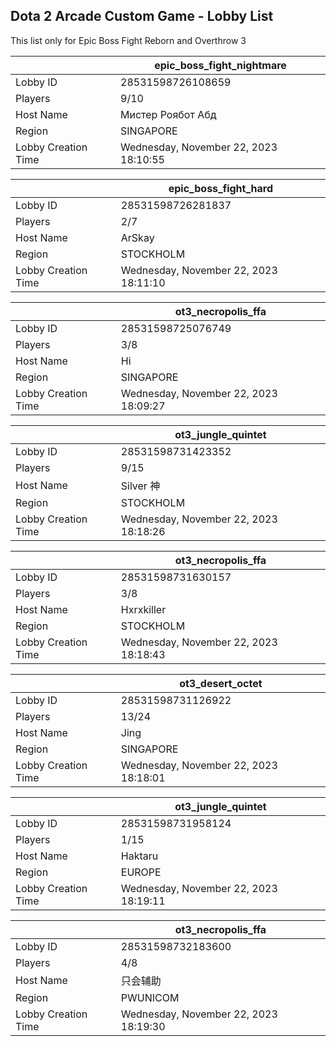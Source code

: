 ## Dota 2 Arcade Custom Game - Lobby List

This list only for Epic Boss Fight Reborn and Overthrow 3

|  | epic_boss_fight_nightmare |
| ------ | ------ |
| Lobby ID | 28531598726108659 |
| Players | 9/10 |
| Host Name | Mистер Роябот Абд |
| Region | SINGAPORE |
| Lobby Creation Time | Wednesday, November 22, 2023 18:10:55 |


|  | epic_boss_fight_hard |
| ------ | ------ |
| Lobby ID | 28531598726281837 |
| Players | 2/7 |
| Host Name | ArSkay |
| Region | STOCKHOLM |
| Lobby Creation Time | Wednesday, November 22, 2023 18:11:10 |


|  | ot3_necropolis_ffa |
| ------ | ------ |
| Lobby ID | 28531598725076749 |
| Players | 3/8 |
| Host Name | Hi |
| Region | SINGAPORE |
| Lobby Creation Time | Wednesday, November 22, 2023 18:09:27 |


|  | ot3_jungle_quintet |
| ------ | ------ |
| Lobby ID | 28531598731423352 |
| Players | 9/15 |
| Host Name | Silver 神 |
| Region | STOCKHOLM |
| Lobby Creation Time | Wednesday, November 22, 2023 18:18:26 |


|  | ot3_necropolis_ffa |
| ------ | ------ |
| Lobby ID | 28531598731630157 |
| Players | 3/8 |
| Host Name | Hxrxkiller |
| Region | STOCKHOLM |
| Lobby Creation Time | Wednesday, November 22, 2023 18:18:43 |


|  | ot3_desert_octet |
| ------ | ------ |
| Lobby ID | 28531598731126922 |
| Players | 13/24 |
| Host Name | Jing |
| Region | SINGAPORE |
| Lobby Creation Time | Wednesday, November 22, 2023 18:18:01 |


|  | ot3_jungle_quintet |
| ------ | ------ |
| Lobby ID | 28531598731958124 |
| Players | 1/15 |
| Host Name | Haktaru |
| Region | EUROPE |
| Lobby Creation Time | Wednesday, November 22, 2023 18:19:11 |


|  | ot3_necropolis_ffa |
| ------ | ------ |
| Lobby ID | 28531598732183600 |
| Players | 4/8 |
| Host Name | 只会辅助 |
| Region | PWUNICOM |
| Lobby Creation Time | Wednesday, November 22, 2023 18:19:30 |


